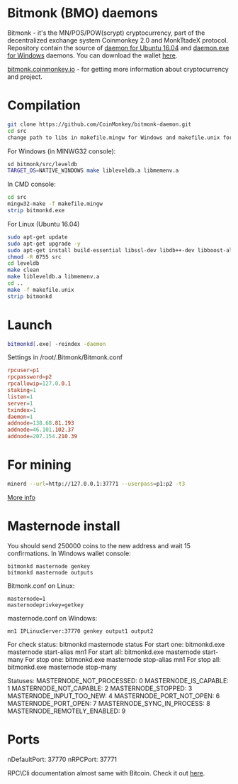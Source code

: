 

Bitmonk (BMO) daemons
==========

Bitmonk - it's the MN/POS/POW(scrypt) cryptocurrency, part of the decentralized exchange system Coinmonkey 2.0 and MonkTtadeX protocol. Repository contain the source of [daemon for Ubuntu 16.04](https://coinmonkey.io/download/bitmonkd) and [daemon.exe for Windows](https://coinmonkey.io/download/bitmonkd.exe) daemons. You can download the wallet [here](https://github.com/coinmonkey/Bitmonk-wallet).

[bitmonk.coinmonkey.io](http://bitmonk.coinmonkey.io) - for getting more information about cryptocurrency and project.

Compilation
==========

```bash
git clone https://github.com/CoinMonkey/bitmonk-daemon.git
cd src
change path to libs in makefile.mingw for Windows and makefile.unix for Linux
```

For Windows (in MINWG32 console):
```bash
sd bitmonk/src/leveldb
TARGET_OS=NATIVE_WINDOWS make libleveldb.a libmemenv.a
```

In CMD console:
```bash
cd src
mingw32-make -f makefile.mingw
strip bitmonkd.exe
```
  
For Linux (Ubuntu 16.04)
```bash
sudo apt-get update
sudo apt-get upgrade -y
sudo apt-get install build-essential libssl-dev libdb++-dev libboost-all-dev libqrencode-dev autoconf automake libgmp3-dev miniupnpc libminiupnpc-dev
chmod -R 0755 src
cd leveldb
make clean
make libleveldb.a libmemenv.a
cd ..
make -f makefile.unix
strip bitmonkd
```

Launch
==========

```bash
bitmonkd[.exe] -reindex -daemon
```

Settings in /root/.Bitmonk/Bitmonk.conf

```conf
rpcuser=p1
rpcpassword=p2
rpcallowip=127.0.0.1
staking=1
listen=1
server=1
txindex=1
daemon=1
addnode=138.68.81.193
addnode=46.101.102.37
addnode=207.154.210.39
```

For mining
==========
```bash
minerd --url=http://127.0.0.1:37771 --userpass=p1:p2 -t3
```

[More info](https://bitcointalk.org/index.php?topic=55038.0)

Masternode install
==========

You should send 250000 coins to the new address and wait 15 confirmations. In Windows wallet console:

```
bitmonkd masternode genkey
bitmonkd masternode outputs
```

Bitmonk.conf on Linux:
```
masternode=1
masternodeprivkey=getkey
```

masternode.conf on Windows:
```
mn1 IPLinuxServer:37770 genkey output1 output2
```

For check status: bitmonkd masternode status
For start one: bitmonkd.exe masternode start-alias mn1
For start all: bitmonkd.exe masternode start-many
For stop one: bitmonkd.exe masternode stop-alias mn1
For stop all: bitmonkd.exe masternode stop-many

Statuses:
MASTERNODE_NOT_PROCESSED: 0 
MASTERNODE_IS_CAPABLE: 1 
MASTERNODE_NOT_CAPABLE: 2 
MASTERNODE_STOPPED: 3
MASTERNODE_INPUT_TOO_NEW: 4
MASTERNODE_PORT_NOT_OPEN: 6
MASTERNODE_PORT_OPEN: 7
MASTERNODE_SYNC_IN_PROCESS: 8
MASTERNODE_REMOTELY_ENABLED: 9

Ports
==========
nDefaultPort: 37770
nRPCPort: 37771

RPC\Cli documentation almost same with Bitcoin. Check it out [here](https://en.bitcoin.it/wiki/Original_Bitcoin_client/API_calls_list).
